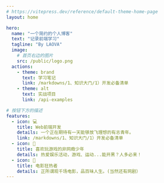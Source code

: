 ```yaml
---
# https://vitepress.dev/reference/default-theme-home-page
layout: home

hero:
  name: "一个简约的个人博客"
  text: "记录前端学习"
  tagline: "By LAOVA"
  image:
    # 首页右边的图片
    src: /public/logo.png
  actions:
    - theme: brand
      text: 学习笔记
      link: /markdowns/1、知识大门/1）开发必备清单
    - theme: alt
      text: 实战项目
      link: /api-examples

# 按钮下方的描述
features:
  - icon: 💻
    title: Web前端开发
    details: 一个正在期待有一天能够放飞理想的有志青年。
    link: /markdowns/1、知识大门/1）开发必备清单
  - icon: 🧩
    title: 喜欢玩游戏的非网瘾少年
    details: 热爱娱乐活动，游戏、运动...能开黑？人多必来！
  - icon: 🍿
    title: 电影狂热者
    details: 正所谓观千场电影，品百味人生。(当然还有网剧）
---
```

